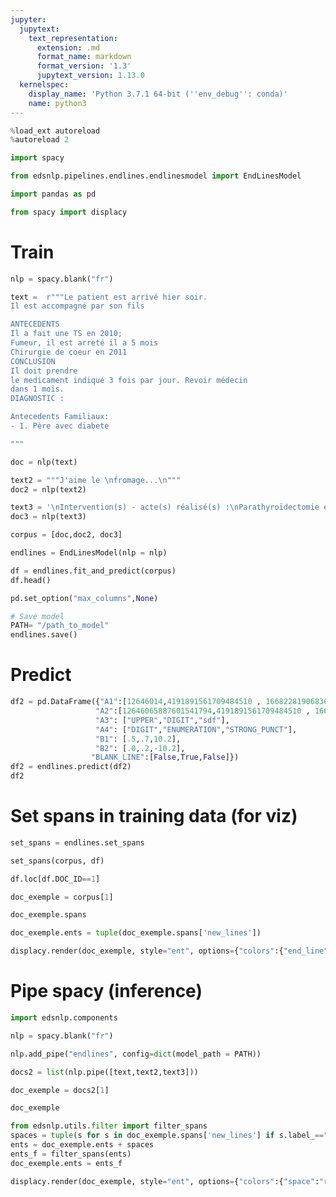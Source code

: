 ```yaml
---
jupyter:
  jupytext:
    text_representation:
      extension: .md
      format_name: markdown
      format_version: '1.3'
      jupytext_version: 1.13.0
  kernelspec:
    display_name: 'Python 3.7.1 64-bit (''env_debug'': conda)'
    name: python3
---
```


```python
%load_ext autoreload
%autoreload 2
```

```python
import spacy
```

```python
from edsnlp.pipelines.endlines.endlinesmodel import EndLinesModel
```

```python
import pandas as pd
```

```python
from spacy import displacy
```

# Train

```python
nlp = spacy.blank("fr")
```

```python
text =  r"""Le patient est arrivé hier soir.
Il est accompagné par son fils

ANTECEDENTS
Il a fait une TS en 2010;
Fumeur, il est arreté il a 5 mois
Chirurgie de coeur en 2011
CONCLUSION
Il doit prendre
le medicament indiqué 3 fois par jour. Revoir médecin
dans 1 mois.
DIAGNOSTIC :

Antecedents Familiaux:
- 1. Père avec diabete

"""
```

```python
doc = nlp(text)
```

```python
text2 = """J'aime le \nfromage...\n"""
doc2 = nlp(text2)
```

```python
text3 = '\nIntervention(s) - acte(s) réalisé(s) :\nParathyroïdectomie élective le [DATE]'
doc3 = nlp(text3)
```

```python
corpus = [doc,doc2, doc3]
```

```python
endlines = EndLinesModel(nlp = nlp)
```

```python
df = endlines.fit_and_predict(corpus)
df.head()
```

```python
pd.set_option("max_columns",None)
```

```python
# Save model
PATH= "/path_to_model"
endlines.save()
```

# Predict

```python
df2 = pd.DataFrame({"A1":[12646014,4191891561709484510 , 1668228190683662995],
                   "A2":[12646065887601541794,4191891561709484510 , 1668228190683662995],
                   "A3": ["UPPER","DIGIT","sdf"],
                   "A4": ["DIGIT","ENUMERATION","STRONG_PUNCT"],
                   "B1": [.5,.7,10.2],
                   "B2": [.0,.2,-10.2],
                  "BLANK_LINE":[False,True,False]})
df2 = endlines.predict(df2)
df2
```

# Set spans in training data (for viz)

```python
set_spans = endlines.set_spans
```

```python
set_spans(corpus, df)
```

```python
df.loc[df.DOC_ID==1]
```

```python
doc_exemple = corpus[1]
```

```python
doc_exemple.spans
```

```python
doc_exemple.ents = tuple(doc_exemple.spans['new_lines'])
```

```python
displacy.render(doc_exemple, style="ent", options={"colors":{"end_line":"green","space":"red"}})
```

# Pipe spacy (inference)

```python
import edsnlp.components
```

```python
nlp = spacy.blank("fr")
```

```python
nlp.add_pipe("endlines", config=dict(model_path = PATH))
```

```python
docs2 = list(nlp.pipe([text,text2,text3]))
```

```python
doc_exemple = docs2[1]
```

```python
doc_exemple
```

```python
from edsnlp.utils.filter import filter_spans
spaces = tuple(s for s in doc_exemple.spans['new_lines'] if s.label_=="space")
ents = doc_exemple.ents + spaces
ents_f = filter_spans(ents)
doc_exemple.ents = ents_f
```

```python
displacy.render(doc_exemple, style="ent", options={"colors":{"space":"red"}})
```

```python

```

